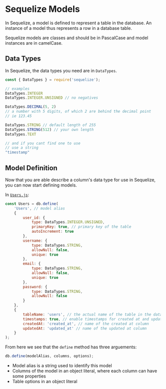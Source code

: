 # Sequelize Models

In Sequelize, a model is defined to represent a table in the database. An instance of a model thus represents a row in a database table.

Sequelize models are classes and should be in PascalCase and model instances are in camelCase.

## Data Types

In Sequelize, the data types you need are in `DataTypes`.

```js
const { DataTypes } = require('sequelize');

// examples
DataTypes.INTEGER
DataTypes.INTEGER.UNSIGNED // no negatives

DataTypes.DECIMAL(5, 2)
// a number with 5 digits, of which 2 are behind the decimal point
// ie 123.45

DataTypes.STRING // default length of 255
DataTypes.STRING(512) // your own length
DataTypes.TEXT

// and if you cant find one to use
// use a string
"timestamp"
```

## Model Definition

Now that you are able describe a column's data type for use in Sequelize, you can now start defining models.

In [`Users.js`](../server/src/models/Users.js):

```js
const Users = db.define(
    'Users', // model alias
    {
        user_id: {
            type: DataTypes.INTEGER.UNSIGNED,
            primaryKey: true, // primary key of the table
            autoIncrement: true
        },
        username: {
            type: DataTypes.STRING,
            allowNull: false,
            unique: true
        },
        email: {
            type: DataTypes.STRING,
            allowNull: false,
            unique: true
        },
        password: {
            type: DataTypes.STRING,
            allowNull: false
        }
    },
    {
        tableName: 'users', // the actual name of the table in the database
        timestamps: true, // enable timestamps for created at and updated at, managed by sequelize
        createdAt: 'created_at', // name of the created at column
        updatedAt: 'updated_at' // name of the updated at column
    }
);
```

From here we see that the `define` method has three arguements:

```js
db.define(modelAlias, columns, options);
```

- Model alias is a string used to identify this model
- Columns of the model in an object literal, where each column can have some properties
- Table options in an object literal
